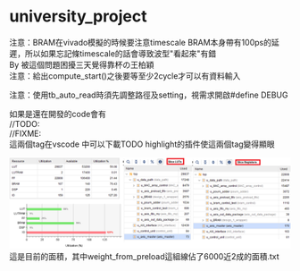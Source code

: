 # university_project

注意：BRAM在vivado模擬的時候要注意timescale BRAM本身帶有100ps的延遲，所以如果忘記條timescale的話會導致波型"看起來"有錯  
      By 被這個問題困擾三天覺得靠杯の王柏穎  
注意：給出compute_start()之後要等至少2cycle才可以有資料輸入  

注意：使用tb_auto_read時須先調整路徑及setting，視需求開啟#define DEBUG

如果是還在開發的code會有  
//TODO:  
//FIXME:  
這兩個tag在vscode 中可以下載TODO highlight的插件使這兩個tag變得顯眼  

![image](https://github.com/ad143142/university_project/blob/master/20230411%E9%9D%A2%E7%A9%8D%E5%88%86%E5%B8%83%E5%9C%96/20230411%E9%9D%A2%E7%A9%8D%E5%88%86%E5%B8%83%E5%9C%96.png)
這是目前的面積，其中weight_from_preload這組線佔了6000近2成的面積.txt
